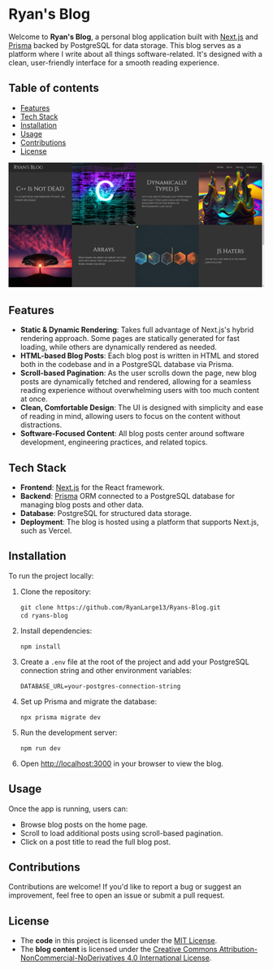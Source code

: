 # Ryan's Blog

Welcome to **Ryan's Blog**, a personal blog application built with [Next.js](https://nextjs.org/) and [Prisma](https://www.prisma.io/) backed by PostgreSQL for data storage. This blog serves as a platform where I write about all things software-related. It's designed with a clean, user-friendly interface for a smooth reading experience.

## Table of contents

- [Features](#features)
- [Tech Stack](#tech-stack)
- [Installation](#installation)
- [Usage](#usage)
- [Contributions](#contributions)
- [License](#license)

<img src="/public/ryansblog.png" alt="app" />

## Features

- **Static & Dynamic Rendering**: Takes full advantage of Next.js's hybrid rendering approach. Some pages are statically generated for fast loading, while others are dynamically rendered as needed.
- **HTML-based Blog Posts**: Each blog post is written in HTML and stored both in the codebase and in a PostgreSQL database via Prisma.
- **Scroll-based Pagination**: As the user scrolls down the page, new blog posts are dynamically fetched and rendered, allowing for a seamless reading experience without overwhelming users with too much content at once.
- **Clean, Comfortable Design**: The UI is designed with simplicity and ease of reading in mind, allowing users to focus on the content without distractions.
- **Software-Focused Content**: All blog posts center around software development, engineering practices, and related topics.

## Tech Stack

- **Frontend**: [Next.js](https://nextjs.org/) for the React framework.
- **Backend**: [Prisma](https://www.prisma.io/) ORM connected to a PostgreSQL database for managing blog posts and other data.
- **Database**: PostgreSQL for structured data storage.
- **Deployment**: The blog is hosted using a platform that supports Next.js, such as Vercel.

## Installation

To run the project locally:

1. Clone the repository:

   ```
   git clone https://github.com/RyanLarge13/Ryans-Blog.git
   cd ryans-blog
   ```

2. Install dependencies:

   ```
   npm install
   ```

3. Create a `.env` file at the root of the project and add your PostgreSQL connection string and other environment variables:

   ```
   DATABASE_URL=your-postgres-connection-string
   ```

4. Set up Prisma and migrate the database:

   ```
   npx prisma migrate dev
   ```

5. Run the development server:

   ```
   npm run dev
   ```

6. Open [http://localhost:3000](http://localhost:3000) in your browser to view the blog.

## Usage

Once the app is running, users can:

- Browse blog posts on the home page.
- Scroll to load additional posts using scroll-based pagination.
- Click on a post title to read the full blog post.

## Contributions

Contributions are welcome! If you'd like to report a bug or suggest an improvement, feel free to open an issue or submit a pull request.

## License

- The **code** in this project is licensed under the [MIT License](LICENSE).
- The **blog content** is licensed under the [Creative Commons Attribution-NonCommercial-NoDerivatives 4.0 International License](CONTENT_LICENSE).
